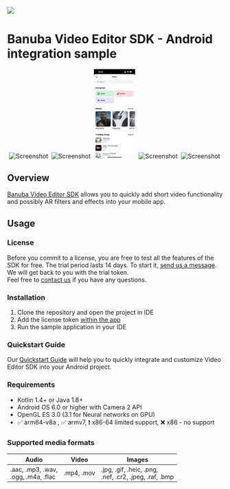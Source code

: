 
[![](https://www.banuba.com/hubfs/Banuba_November2018/Images/Banuba%20SDK.png)](https://www.banuba.com/video-editor-sdk)
# Banuba Video Editor SDK - Android integration sample
<p align="center">
<img src="mddocs/gif/camera_preview.gif" alt="Screenshot" width="19%" height="auto" class="docs-screenshot"/>&nbsp;
<img src="mddocs/gif/camera_pip.gif" alt="Screenshot" width="19%" height="auto" class="docs-screenshot"/>&nbsp;
<img src="mddocs/gif/audio_browser.gif" alt="Screenshot" width="19%" height="auto" class="docs-screenshot"/>&nbsp;
<img src="mddocs/gif/editor_timeline.gif" alt="Screenshot" width="19%" height="auto" class="docs-screenshot"/>&nbsp;
<img src="mddocs/gif/background_separation.gif" alt="Screenshot" width="19%" height="auto" class="docs-screenshot"/>&nbsp;
</p>

## Overview
[Banuba Video Editor SDK](https://www.banuba.com/video-editor-sdk) allows you to quickly add short video functionality and possibly AR filters and effects into your mobile app.  

## Usage
### License
Before you commit to a license, you are free to test all the features of the SDK for free. The trial period lasts 14 days. To start it, [send us a message](https://www.banuba.com/video-editor-sdk#form). 
We will get back to you with the trial token.  
Feel free to [contact us](https://www.banuba.com/faq/kb-tickets/new) if you have any questions.

### Installation
1. Clone the repository and open the project in IDE
2. Add the license token [within the app](app/src/main/java/com/banuba/example/integrationapp/SampleApp.kt#L13)
3. Run the sample application in your IDE

### Quickstart Guide
Our [Quickstart Guide](mddocs/quickstart.md) will help you to quickly integrate and customize Video Editor SDK into your Android project.

### Requirements
- Kotlin 1.4+ or Java 1.8+
- Android OS 6.0 or higher with Camera 2 API
- OpenGL ES 3.0 (3.1 for Neural networks on GPU)
- :white_check_mark: arm64-v8a , :white_check_mark: armv7, :exclamation: x86-64 limited support, :x: x86 - no support

### Supported media formats
| Audio                                  | Video      | Images      |
|----------------------------------------| ---------  | ----------- |
| .aac, .mp3, .wav,<br>.ogg, .m4a, .flac |.mp4, .mov | .jpg, .gif, .heic, .png,<br>.nef, .cr2, .jpeg, .raf, .bmp